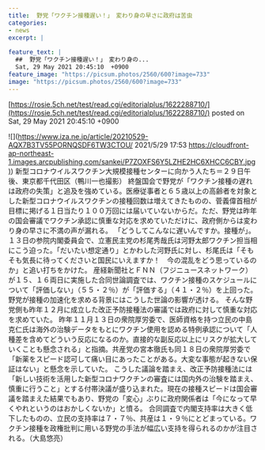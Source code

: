 ```yaml
---
title:  野党「ワクチン接種遅い！」　変わり身の早さに政府は苦虫  
categories:
- news
excerpt: |
  
feature_text: |
  ##  野党「ワクチン接種遅い！」　変わり身の...
  Sat, 29 May 2021 20:45:10  +0900
feature_image: "https://picsum.photos/2560/600?image=733"
image: "https://picsum.photos/2560/600?image=733"
---
```


[https://rosie.5ch.net/test/read.cgi/editorialplus/1622288710/](https://rosie.5ch.net/test/read.cgi/editorialplus/1622288710/)
posted on Sat, 29 May 2021 20:45:10  +0900

<!--more-->

![](https://www.iza.ne.jp/article/20210529-AQX7B3TV55PORNQSDF6TW3CTOU/ 2021/5/29 17:53 [https://cloudfront-ap-northeast-1.images.arcpublishing.com/sankei/P7ZOXFS6Y5LZHE2HC6XHCC6CBY.jpg)](https://cloudfront-ap-northeast-1.images.arcpublishing.com/sankei/P7ZOXFS6Y5LZHE2HC6XHCC6CBY.jpg)) 新型コロナウイルスワクチン大規模接種センターに向かう人たち＝２９日午後、東京都千代田区（鴨川一也撮影） 終盤国会で野党が「ワクチン接種の遅れは政府の失策」と追及を強めている。医療従事者と６５歳以上の高齢者を対象とした新型コロナウイルスワクチンの接種回数は増えてきたものの、菅義偉首相が目標に掲げる１日当たり１００万回には届いていないからだ。ただ、野党は昨年の国会審議でワクチン承認に慎重な対応を求めていただけに、政府側からは変わり身の早さに不満の声が漏れる。 「どうしてこんなに遅いんですか。接種が」。１３日の参院内閣委員会で、立憲民主党の杉尾秀哉氏は河野太郎ワクチン担当相にこう迫った。「だいたい想定通り」とかわした河野氏に対し、杉尾氏は「そもそも気長に待ってくださいと国民にいえますか！　今の混乱をどう思っているのか」と追い打ちをかけた。 産経新聞社とＦＮＮ（フジニュースネットワーク）が１５、１６両日に実施した合同世論調査では、ワクチン接種のスケジュールについて「評価しない」（５５・２％）が「評価する」（４１・２％）を上回った。野党が接種の加速化を求める背景にはこうした世論の影響が透ける。 そんな野党側も昨年１２月に成立した改正予防接種法の審議では政府に対して慎重な対応を求めていた。 昨年１１月１３日の衆院厚労委で、医師資格を持つ立民の中島克仁氏は海外の治験データをもとにワクチン使用を認める特例承認について「人種差を含めてどういう反応になるのか。直接的な副反応以上にリスクが拡大していくことも懸念される」と指摘。共産党の宮本徹氏も同１８日の衆院厚労委で「新薬をスピード認可して痛い目にあったことがある。大変な事態が起きない保証はない」と懸念を示していた。 こうした議論を踏まえ、改正予防接種法には「新しい技術を活用した新型コロナワクチンの審査には国内外の治験を踏まえ、慎重に行うこと」とする付帯決議が盛り込まれた。現在の接種スピードは国会審議を踏まえた結果でもあり、野党の「変心」ぶりに政府関係者は「今になって早くやれというのはおかしくないか」と憤る。 合同調査で内閣支持率は大きく低下したものの、立民の支持率は７・７％、共産は１・９％にとどまっている。ワクチン接種を政権批判に用いる野党の手法が幅広い支持を得られるのかが注目される。（大島悠亮）
